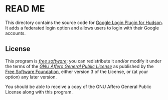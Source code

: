# READ ME

This directory contains the source code for
[Google Login Plugin for Hudson][].
It adds a federated login option and allows users to login with their Google
accounts.

[Google Login Plugin for Hudson]: <http://kazssym.bitbucket.org/hudson-google-login-plugin/>

## License

This program is *[free software][]*: you can redistribute it and/or modify it
under the terms of the *[GNU Affero General Public License][]* as published by
the [Free Software Foundation][], either version 3 of the License, or (at your
option) any later version.

You should be able to receive a copy of the GNU Affero General Public License
along with this program.

[Free software]: <http://www.gnu.org/philosophy/free-sw.html> "What is free software?"
[GNU Affero General Public License]: <http://www.gnu.org/licenses/agpl.html>
[Free Software Foundation]: <http://www.fsf.org/>
